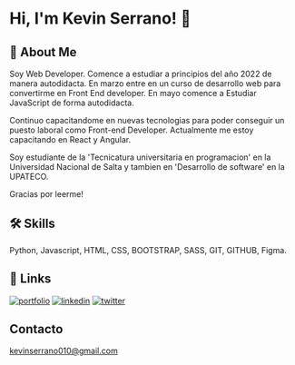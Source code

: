 # Hi, I'm Kevin Serrano! 👋


## 🚀 About Me
Soy Web Developer. Comence a estudiar a principios del año 2022 de manera autodidacta. En marzo entre en un curso de desarrollo web para convertirme en Front End developer. En mayo comence a Estudiar JavaScript de forma autodidacta.

Continuo capacitandome en nuevas tecnologias para poder conseguir un puesto laboral como Front-end Developer. Actualmente me estoy capacitando en React y Angular.

Soy estudiante de la 'Tecnicatura universitaria en programacion' en la Universidad Nacional de Salta y tambien en 'Desarrollo de software' en la UPATECO.

Gracias por leerme!


## 🛠 Skills
Python, Javascript, HTML, CSS, BOOTSTRAP, SASS, GIT, GITHUB, Figma.


## 🔗 Links
[![portfolio](https://img.shields.io/badge/my_portfolio-000?style=for-the-badge&logo=ko-fi&logoColor=white)](#)
[![linkedin](https://img.shields.io/badge/linkedin-0A66C2?style=for-the-badge&logo=linkedin&logoColor=white)](https://www.linkedin.com/in/kevin-serrano-86711a231/)
[![twitter](https://img.shields.io/badge/twitter-1DA1F2?style=for-the-badge&logo=twitter&logoColor=white)](https://twitter.com/kev_code_)


## Contacto

kevinserrano010@gmail.com
